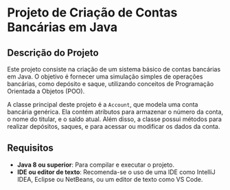 # Projeto de Criação de Contas Bancárias em Java

## Descrição do Projeto

Este projeto consiste na criação de um sistema básico de contas bancárias em Java. O objetivo é fornecer uma simulação simples de operações bancárias, como depósito e saque, utilizando conceitos de Programação Orientada a Objetos (POO).

A classe principal deste projeto é a `Account`, que modela uma conta bancária genérica. Ela contém atributos para armazenar o número da conta, o nome do titular, e o saldo atual. Além disso, a classe possui métodos para realizar depósitos, saques, e para acessar ou modificar os dados da conta.

## Requisitos

- **Java 8 ou superior**: Para compilar e executar o projeto.
- **IDE ou editor de texto**: Recomenda-se o uso de uma IDE como IntelliJ IDEA, Eclipse ou NetBeans, ou um editor de texto como VS Code.
